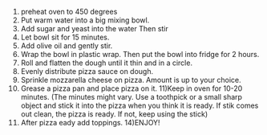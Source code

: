 1) preheat oven to 450 degrees
2) Put warm water into a big mixing bowl.
3) Add sugar and yeast into the water Then stir
4) Let bowl sit for 15 minutes.
5) Add olive oil and gently stir.
6) Wrap the bowl in plastic wrap. Then put the bowl into fridge for 2 hours. 
7) Roll and flatten the dough until it thin and in a circle.
8) Evenly distribute pizza sauce on dough.
9) Sprinkle mozzarella cheese on pizza. Amount is up to your choice. 
10) Grease a pizza pan and place pizza on it.
11)Keep in oven for 10-20 minutes.
(The minutes might vary. Use a toothpick or a small sharp object and stick it into the pizza when you think it is ready. If stik comes out clean, the pizza is ready. If not, keep using the stick)
13) After pizza eady add toppings.
14)ENJOY!